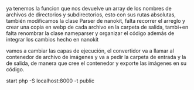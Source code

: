 ya tenemos la funcion que nos devuelve un array de los nombres de archivos de directorios y subdirectorios, esto con sus rutas absolutas,
también modificamos la clase Parser de nanokit, falta recorrer el arreglo y crear una copia en webp de cada archivo en la carpeta de salida, tambi+en falta renombrar la clase nameparser y organizar el código además de integrar los cambios hecho en nanokit


vamos a cambiar las capas de ejecución, el convertidor va a llamar al contenedor de archivo de imágenes y va a pedir la carpeta de entrada y la de salida, de manera que cree el contenedor y exporte las imágenes en su código.


start
    php -S localhost:8000 -t public